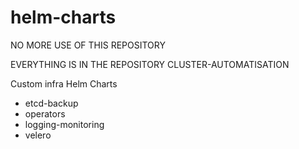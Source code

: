 # helm-charts

NO MORE USE OF THIS REPOSITORY

EVERYTHING IS IN THE REPOSITORY CLUSTER-AUTOMATISATION


Custom infra Helm Charts
- etcd-backup
- operators
- logging-monitoring
- velero